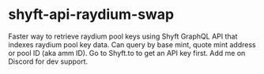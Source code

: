# shyft-api-raydium-swap
Faster way to retrieve raydium pool keys using Shyft GraphQL API that indexes raydium pool key data. Can query by base mint, quote mint address or pool ID (aka amm ID). Go to Shyft.to to get an API key first. Add me on Discord  for dev support.
